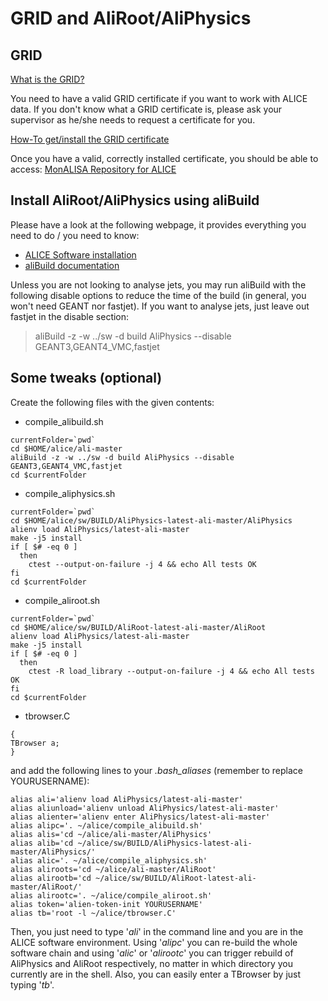 # GRID and AliRoot/AliPhysics

## GRID

[What is the GRID?](http://wlcg.web.cern.ch/)

You need to have a valid GRID certificate if you want to work with ALICE data.
If you don't know what a GRID certificate is, please ask your supervisor as he/she needs to request a certificate for you.

[How-To get/install the GRID certificate](https://dberzano.github.io/alice/alien-certificate/)

Once you have a valid, correctly installed certificate, you should be able to access: [MonALISA Repository for ALICE](http://alimonitor.cern.ch/map.jsp)

## Install AliRoot/AliPhysics using aliBuild

Please have a look at the following webpage, it provides everything you need to do / you need to know:

* [ALICE Software installation](https://dberzano.github.io/alice/install-aliroot/)
* [aliBuild documentation](http://alisw.github.io/alibuild/tutorial.html)

Unless you are not looking to analyse jets, you may run aliBuild with the following disable options to reduce the time of the build (in general, you won't need GEANT nor fastjet). If you want to analyse jets, just leave out fastjet in the disable section:

> aliBuild -z -w ../sw -d build AliPhysics --disable GEANT3,GEANT4_VMC,fastjet

## Some tweaks (optional)

Create the following files with the given contents:

* compile\_alibuild.sh

```
currentFolder=`pwd`
cd $HOME/alice/ali-master
aliBuild -z -w ../sw -d build AliPhysics --disable GEANT3,GEANT4_VMC,fastjet
cd $currentFolder
```

* compile\_aliphysics.sh

```
currentFolder=`pwd`
cd $HOME/alice/sw/BUILD/AliPhysics-latest-ali-master/AliPhysics
alienv load AliPhysics/latest-ali-master
make -j5 install
if [ $# -eq 0 ]
  then
    ctest --output-on-failure -j 4 && echo All tests OK
fi
cd $currentFolder
```

* compile\_aliroot.sh

```
currentFolder=`pwd`
cd $HOME/alice/sw/BUILD/AliRoot-latest-ali-master/AliRoot
alienv load AliPhysics/latest-ali-master
make -j5 install
if [ $# -eq 0 ]
  then
    ctest -R load_library --output-on-failure -j 4 && echo All tests OK
fi
cd $currentFolder
```

* tbrowser.C

```
{
TBrowser a;
}
```

and add the following lines to your _.bash\_aliases_ (remember to replace YOURUSERNAME):

```
alias ali='alienv load AliPhysics/latest-ali-master'
alias aliunload='alienv unload AliPhysics/latest-ali-master'
alias alienter='alienv enter AliPhysics/latest-ali-master'
alias alipc='. ~/alice/compile_alibuild.sh'
alias alis='cd ~/alice/ali-master/AliPhysics'
alias alib='cd ~/alice/sw/BUILD/AliPhysics-latest-ali-master/AliPhysics/'
alias alic='. ~/alice/compile_aliphysics.sh'
alias aliroots='cd ~/alice/ali-master/AliRoot'
alias alirootb='cd ~/alice/sw/BUILD/AliRoot-latest-ali-master/AliRoot/'
alias alirootc='. ~/alice/compile_aliroot.sh'
alias token='alien-token-init YOURUSERNAME'
alias tb='root -l ~/alice/tbrowser.C'
```

Then, you just need to type '_ali_' in the command line and you are in the ALICE software environment. 
Using '_alipc_' you can re-build the whole software chain and using '_alic_' or '_alirootc_' you can trigger rebuild of AliPhysics and AliRoot respectively, no matter in which directory you currently are in the shell.
Also, you can easily enter a TBrowser by just typing '_tb_'.
